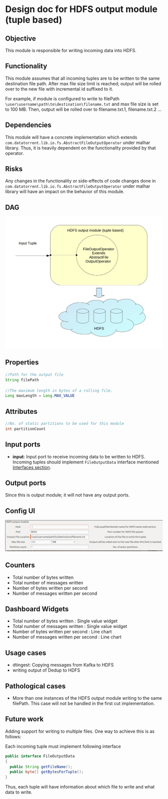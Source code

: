# Design doc for HDFS output module (tuple based)

## Objective
This module is responsible for writing incoming data into HDFS.

## Functionality
This module assumes that all incoming tuples are to be written to the same destination file path.
After max file size limit is reached; output will be rolled over to the new file with incremental id suffixed to it.

For example, if module is configured to write to filePath `\user\username\path\to\destination\filename.txt` and max file size is set to 100 MB.
Then, output will be rolled over to filename.txt.1, filename.txt.2 ...

## Dependencies

This module will have a concrete implementation which extends  `com.datatorrent.lib.io.fs.AbstractFileOutputOperator` under malhar library.
Thus, it is heavily dependent on the functionality provided by that operator.

## Risks

Any changes in the functionality or side-effects of code changes done in  `com.datatorrent.lib.io.fs.AbstractFileOutputOperator` under malhar library will have an impact on the behavior of this module.


## DAG
![HDFS output module (tuple based) DAG](dag.png "DAG for HDFS output module (tuple based)")


## Properties
```java
//Path for the output file
String filePath

//The maximum length in bytes of a rolling file.
Long maxLength = Long.MAX_VALUE

 ```

## Attributes
```java
//No. of static partitions to be used for this module
int partitionCount
```

 ## Input ports

 - **input**: Input port to receive incoming data to be written to HDFS. Incoming tuples should implement `FileOutputData` interface mentioned [Interfaces section](#interfaces).


## Output ports
Since this is output module; it will not have any output ports.

## Config UI
![HDFS output module (tuple based) Config UI](ui.png "Config UI for HDFS output module (tuple based)")

## Counters

- Total number of bytes written
- Total number of messages written
- Number of bytes written per second
- Number of messages written per second

## Dashboard Widgets

- Total number of bytes written : Single value widget
- Total number of messages written : Single value widget
- Number of bytes written per second : Line chart
- Number of messages written per second : Line chart

## Usage cases
- dtingest: Copying messages from Kafka to HDFS
- writing output of Dedup to HDFS

## Pathological cases
- More than one instances of the HDFS output module writing to the same filePath. This case will not be handled in the first cut implementation.

## Future work

Adding support for writing to multiple files. One way to achieve this is as follows:


 Each incoming tuple must implement following interface

 ```java
 public interface FileOutputData
 {
   public String getFileName();
   public byte[] getBytesForTuple();
 }

 ```

 Thus, each tuple will have information about which file to write and what data to write.
